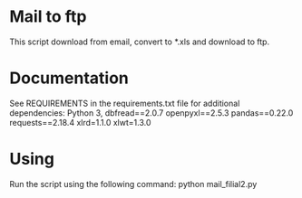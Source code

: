 # Mail to ftp
This script download from email, convert to *.xls and download to ftp.
# Documentation
See REQUIREMENTS in the requirements.txt file for additional dependencies: Python 3, dbfread==2.0.7 
openpyxl==2.5.3
pandas==0.22.0
requests==2.18.4
xlrd=1.1.0
xlwt=1.3.0
# Using
Run the script using the following command:
python mail_filial2.py
